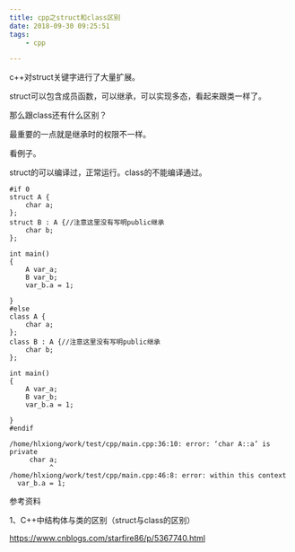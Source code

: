 ```yaml
---
title: cpp之struct和class区别
date: 2018-09-30 09:25:51
tags:
	- cpp

---
```




c++对struct关键字进行了大量扩展。

struct可以包含成员函数，可以继承，可以实现多态，看起来跟类一样了。

那么跟class还有什么区别？

最重要的一点就是继承时的权限不一样。

看例子。

struct的可以编译过，正常运行。class的不能编译通过。

```
#if 0  
struct A {
    char a;
};
struct B : A {//注意这里没有写明public继承
	char b;
};

int main()
{
	A var_a;
	B var_b;
	var_b.a = 1;
	
}
#else
class A {
    char a;
};
class B : A {//注意这里没有写明public继承
	char b;
};

int main()
{
	A var_a;
	B var_b;
	var_b.a = 1;
	
}
#endif
```

```
/home/hlxiong/work/test/cpp/main.cpp:36:10: error: ‘char A::a’ is private
     char a;
          ^
/home/hlxiong/work/test/cpp/main.cpp:46:8: error: within this context
  var_b.a = 1;
```





参考资料

1、C++中结构体与类的区别（struct与class的区别）

https://www.cnblogs.com/starfire86/p/5367740.html